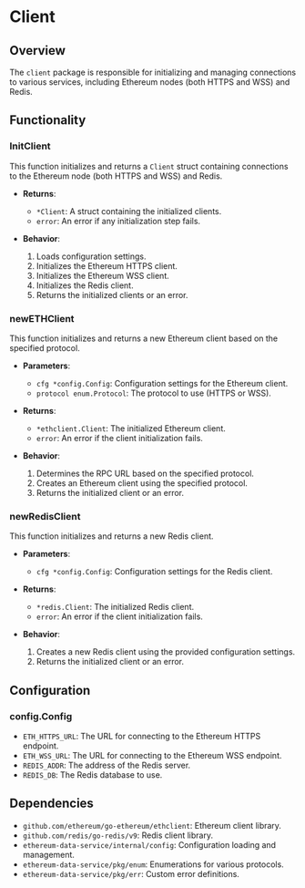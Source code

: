 # Client 

## Overview

The `client` package is responsible for initializing and managing connections to various services, including Ethereum nodes (both HTTPS and WSS) and Redis.

## Functionality

### InitClient

This function initializes and returns a `Client` struct containing connections to the Ethereum node (both HTTPS and WSS) and Redis.

- **Returns**:
  - `*Client`: A struct containing the initialized clients.
  - `error`: An error if any initialization step fails.

- **Behavior**:
  1. Loads configuration settings.
  2. Initializes the Ethereum HTTPS client.
  3. Initializes the Ethereum WSS client.
  4. Initializes the Redis client.
  5. Returns the initialized clients or an error.

### newETHClient

This function initializes and returns a new Ethereum client based on the specified protocol.

- **Parameters**:
  - `cfg *config.Config`: Configuration settings for the Ethereum client.
  - `protocol enum.Protocol`: The protocol to use (HTTPS or WSS).

- **Returns**:
  - `*ethclient.Client`: The initialized Ethereum client.
  - `error`: An error if the client initialization fails.

- **Behavior**:
  1. Determines the RPC URL based on the specified protocol.
  2. Creates an Ethereum client using the specified protocol.
  3. Returns the initialized client or an error.

### newRedisClient

This function initializes and returns a new Redis client.

- **Parameters**:
  - `cfg *config.Config`: Configuration settings for the Redis client.

- **Returns**:
  - `*redis.Client`: The initialized Redis client.
  - `error`: An error if the client initialization fails.

- **Behavior**:
  1. Creates a new Redis client using the provided configuration settings.
  2. Returns the initialized client or an error.

## Configuration

### config.Config

- `ETH_HTTPS_URL`: The URL for connecting to the Ethereum HTTPS endpoint.
- `ETH_WSS_URL`: The URL for connecting to the Ethereum WSS endpoint.
- `REDIS_ADDR`: The address of the Redis server.
- `REDIS_DB`: The Redis database to use.

## Dependencies

- `github.com/ethereum/go-ethereum/ethclient`: Ethereum client library.
- `github.com/redis/go-redis/v9`: Redis client library.
- `ethereum-data-service/internal/config`: Configuration loading and management.
- `ethereum-data-service/pkg/enum`: Enumerations for various protocols.
- `ethereum-data-service/pkg/err`: Custom error definitions.

